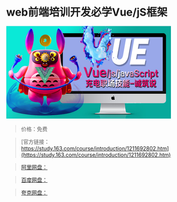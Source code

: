 # web前端培训开发必学Vue/jS框架

![img](../../../assets/study163/free/ff060e97557146a886e8e6b3af0d3a54.jpg)

> 价格：免费

> [官方链接：https://study.163.com/course/introduction/1211692802.htm](https://study.163.com/course/introduction/1211692802.htm)

> [阿里网盘：]()

> [百度网盘：]()

> [夸克网盘：]()
